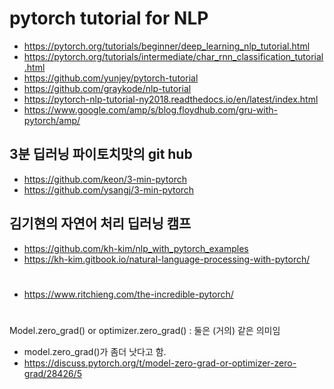 # pytorch tutorial for NLP  

- https://pytorch.org/tutorials/beginner/deep_learning_nlp_tutorial.html 
- https://pytorch.org/tutorials/intermediate/char_rnn_classification_tutorial.html
- https://github.com/yunjey/pytorch-tutorial
- https://github.com/graykode/nlp-tutorial
- https://pytorch-nlp-tutorial-ny2018.readthedocs.io/en/latest/index.html 
- https://www.google.com/amp/s/blog.floydhub.com/gru-with-pytorch/amp/

## 3분 딥러닝 파이토치맛의 git hub
- https://github.com/keon/3-min-pytorch   
- https://github.com/ysangj/3-min-pytorch

## 김기현의 자연어 처리 딥러닝 캠프
- https://github.com/kh-kim/nlp_with_pytorch_examples
- https://kh-kim.gitbook.io/natural-language-processing-with-pytorch/ 

# 
- https://www.ritchieng.com/the-incredible-pytorch/ 

# 
Model.zero_grad() or optimizer.zero_grad() : 둘은 (거의) 같은 의미임 
- model.zero_grad()가 좀더 낫다고 함. 
- https://discuss.pytorch.org/t/model-zero-grad-or-optimizer-zero-grad/28426/5
